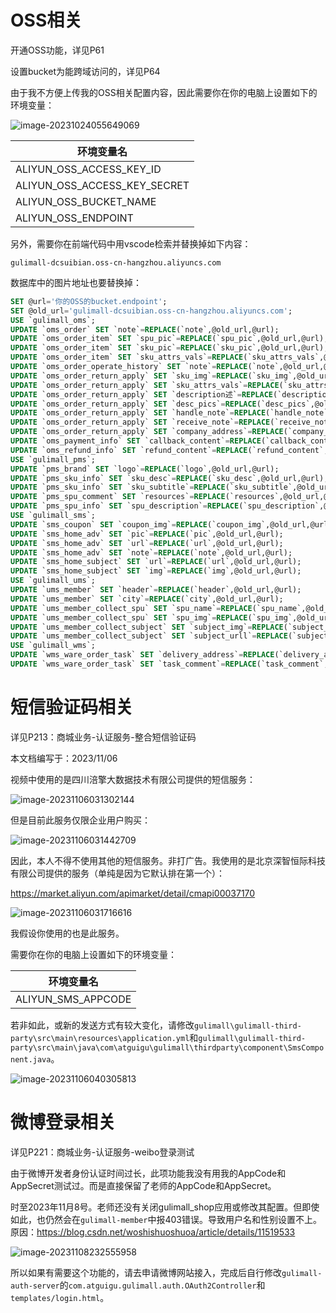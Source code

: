 # OSS相关

开通OSS功能，详见P61



设置bucket为能跨域访问的，详见P64



由于我不方便上传我的OSS相关配置内容，因此需要你在你的电脑上设置如下的环境变量：

![image-20231024055649069](./assets/image-20231024055649069.png)

| 环境变量名                   |
| ---------------------------- |
| ALIYUN_OSS_ACCESS_KEY_ID     |
| ALIYUN_OSS_ACCESS_KEY_SECRET |
| ALIYUN_OSS_BUCKET_NAME       |
| ALIYUN_OSS_ENDPOINT          |



另外，需要你在前端代码中用vscode检索并替换掉如下内容：

```
gulimall-dcsuibian.oss-cn-hangzhou.aliyuncs.com
```



数据库中的图片地址也要替换掉：

```sql
SET @url='你的OSS的bucket.endpoint';
SET @old_url='gulimall-dcsuibian.oss-cn-hangzhou.aliyuncs.com';
USE `gulimall_oms`;
UPDATE `oms_order` SET `note`=REPLACE(`note`,@old_url,@url);
UPDATE `oms_order_item` SET `spu_pic`=REPLACE(`spu_pic`,@old_url,@url);
UPDATE `oms_order_item` SET `sku_pic`=REPLACE(`sku_pic`,@old_url,@url);
UPDATE `oms_order_item` SET `sku_attrs_vals`=REPLACE(`sku_attrs_vals`,@old_url,@url);
UPDATE `oms_order_operate_history` SET `note`=REPLACE(`note`,@old_url,@url);
UPDATE `oms_order_return_apply` SET `sku_img`=REPLACE(`sku_img`,@old_url,@url);
UPDATE `oms_order_return_apply` SET `sku_attrs_vals`=REPLACE(`sku_attrs_vals`,@old_url,@url);
UPDATE `oms_order_return_apply` SET `description述`=REPLACE(`description述`,@old_url,@url);
UPDATE `oms_order_return_apply` SET `desc_pics`=REPLACE(`desc_pics`,@old_url,@url);
UPDATE `oms_order_return_apply` SET `handle_note`=REPLACE(`handle_note`,@old_url,@url);
UPDATE `oms_order_return_apply` SET `receive_note`=REPLACE(`receive_note`,@old_url,@url);
UPDATE `oms_order_return_apply` SET `company_address`=REPLACE(`company_address`,@old_url,@url);
UPDATE `oms_payment_info` SET `callback_content`=REPLACE(`callback_content`,@old_url,@url);
UPDATE `oms_refund_info` SET `refund_content`=REPLACE(`refund_content`,@old_url,@url);
USE `gulimall_pms`;
UPDATE `pms_brand` SET `logo`=REPLACE(`logo`,@old_url,@url);
UPDATE `pms_sku_info` SET `sku_desc`=REPLACE(`sku_desc`,@old_url,@url);
UPDATE `pms_sku_info` SET `sku_subtitle`=REPLACE(`sku_subtitle`,@old_url,@url);
UPDATE `pms_spu_comment` SET `resources`=REPLACE(`resources`,@old_url,@url);
UPDATE `pms_spu_info` SET `spu_description`=REPLACE(`spu_description`,@old_url,@url);
USE `gulimall_sms`;
UPDATE `sms_coupon` SET `coupon_img`=REPLACE(`coupon_img`,@old_url,@url);
UPDATE `sms_home_adv` SET `pic`=REPLACE(`pic`,@old_url,@url);
UPDATE `sms_home_adv` SET `url`=REPLACE(`url`,@old_url,@url);
UPDATE `sms_home_adv` SET `note`=REPLACE(`note`,@old_url,@url);
UPDATE `sms_home_subject` SET `url`=REPLACE(`url`,@old_url,@url);
UPDATE `sms_home_subject` SET `img`=REPLACE(`img`,@old_url,@url);
USE `gulimall_ums`;
UPDATE `ums_member` SET `header`=REPLACE(`header`,@old_url,@url);
UPDATE `ums_member` SET `city`=REPLACE(`city`,@old_url,@url);
UPDATE `ums_member_collect_spu` SET `spu_name`=REPLACE(`spu_name`,@old_url,@url);
UPDATE `ums_member_collect_spu` SET `spu_img`=REPLACE(`spu_img`,@old_url,@url);
UPDATE `ums_member_collect_subject` SET `subject_img`=REPLACE(`subject_img`,@old_url,@url);
UPDATE `ums_member_collect_subject` SET `subject_urll`=REPLACE(`subject_urll`,@old_url,@url);
USE `gulimall_wms`;
UPDATE `wms_ware_order_task` SET `delivery_address`=REPLACE(`delivery_address`,@old_url,@url);
UPDATE `wms_ware_order_task` SET `task_comment`=REPLACE(`task_comment`,@old_url,@url);
```

# 短信验证码相关

详见P213：商城业务-认证服务-整合短信验证码



本文档编写于：2023/11/06



视频中使用的是四川涪擎大数据技术有限公司提供的短信服务：

![image-20231106031302144](./assets/image-20231106031302144.png)

但是目前此服务仅限企业用户购买：

![image-20231106031442709](./assets/image-20231106031442709.png)



因此，本人不得不使用其他的短信服务。非打广告。我使用的是北京深智恒际科技有限公司提供的服务（单纯是因为它默认排在第一个）：

https://market.aliyun.com/apimarket/detail/cmapi00037170

![image-20231106031716616](./assets/image-20231106031716616.png)

我假设你使用的也是此服务。

需要你在你的电脑上设置如下的环境变量：

| 环境变量名         |
| ------------------ |
| ALIYUN_SMS_APPCODE |

若非如此，或新的发送方式有较大变化，请修改`gulimall\gulimall-third-party\src\main\resources\application.yml`和`gulimall\gulimall-third-party\src\main\java\com\atguigu\gulimall\thirdparty\component\SmsComponent.java`。

![image-20231106040305813](./assets/image-20231106040305813.png)

# 微博登录相关

详见P221：商城业务-认证服务-weibo登录测试

由于微博开发者身份认证时间过长，此项功能我没有用我的AppCode和AppSecret测试过。而是直接保留了老师的AppCode和AppSecret。

时至2023年11月8号。老师还没有关闭gulimall_shop应用或修改其配置。但即使如此，也仍然会在`gulimall-member`中报403错误。导致用户名和性别设置不上。原因：https://blog.csdn.net/woshishuoshuoa/article/details/11519533

![image-20231108232555958](./assets/image-20231108232555958.png)

所以如果有需要这个功能的，请去申请微博网站接入，完成后自行修改`gulimall-auth-server`的`com.atguigu.gulimall.auth.OAuth2Controller`和`templates/login.html`。

